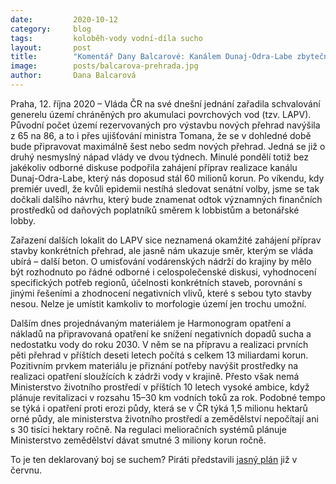 ```yaml
---
date:         2020-10-12
category:     blog
tags:         koloběh-vody vodní-díla sucho
layout:       post
title:        "Komentář Dany Balcarové: Kanálem Dunaj-Odra-Labe zbytečné utrácení vlády nekončí, chystá dvacet dosud neplánovaných přehrad"
image:        posts/balcarova-prehrada.jpg
author:       Dana Balcarová
---
```




Praha, 12. října 2020 – Vláda ČR na své dnešní jednání zařadila schvalování generelu území chráněných pro akumulaci povrchových vod (tzv. LAPV). Původní počet území rezervovaných pro výstavbu nových přehrad navýšila z 65 na 86, a to i přes ujišťování ministra Tomana, že se v dohledné době bude připravovat maximálně šest nebo sedm nových přehrad. Jedná se již o druhý nesmyslný nápad vlády ve dvou týdnech. Minulé pondělí totiž bez jakékoliv odborné diskuse podpořila zahájení příprav realizace kanálu Dunaj-Odra-Labe, který nás doposud stál 60 milionů korun. Po víkendu, kdy premiér uvedl, že kvůli epidemii nestíhá sledovat senátní volby, jsme se tak dočkali dalšího návrhu, který bude znamenat odtok významných finančních prostředků od daňových poplatníků směrem k lobbistům a betonářské lobby. 

Zařazení dalších lokalit do LAPV sice neznamená okamžité zahájení příprav stavby konkrétních přehrad, ale jasně nám ukazuje směr, kterým se vláda ubírá – další beton. O umisťování vodárenských nádrží do krajiny by mělo být rozhodnuto po řádné odborné i celospolečenské diskusi, vyhodnocení specifických potřeb regionů, účelnosti konkrétních staveb, porovnání s jinými řešeními a zhodnocení negativních vlivů, které s sebou tyto stavby nesou. Nelze je umístit kamkoliv to morfologie území jen trochu umožní.

Dalším dnes projednávaným materiálem je Harmonogram opatření a nákladů na připravovaná opatření ke snížení negativních dopadů sucha a nedostatku vody do roku 2030. V něm se na přípravu a realizaci prvních pěti přehrad v příštích deseti letech počítá s celkem 13 miliardami korun. Pozitivním prvkem materiálu je přiznání potřeby navýšit prostředky na realizaci opatření sloužících k zádrži vody v krajině. Přesto však nemá Ministerstvo životního prostředí v příštích 10 letech vysoké ambice, když plánuje revitalizaci v rozsahu 15–30 km vodních toků za rok. Podobné tempo se týká i opatření proti erozi půdy, která se v ČR týká 1,5 milionu hektarů orné půdy, ale ministerstva životního prostředí a zemědělství nepočítají ani s 30 tisíci hektary ročně. Na regulaci melioračních systémů plánuje Ministerstvo zemědělství dávat smutné 3 miliony korun ročně.

To je ten deklarovaný boj se suchem? Piráti představili [jasný plán](https://voda.pirati.cz/) již v červnu.
